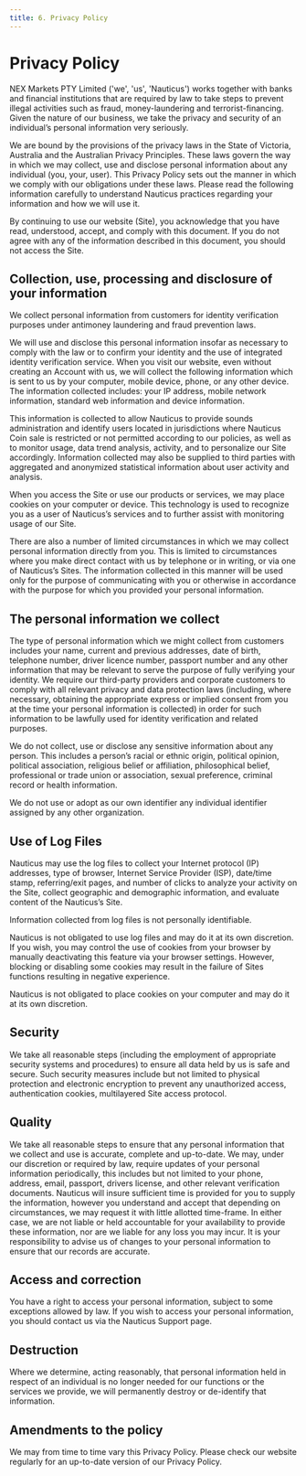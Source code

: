 ```yaml
---
title: 6. Privacy Policy
---
```




# Privacy Policy



NEX Markets PTY Limited ('we', 'us', 'Nauticus') works together with banks and financial institutions that are required by law to take steps to prevent illegal activities such as fraud, money-laundering and terrorist-financing. Given the nature of our business, we take the privacy and security of an individual’s personal information very seriously.

We are bound by the provisions of the privacy laws in the State of Victoria, Australia and the Australian Privacy Principles. These laws govern the way in which we may collect, use and disclose personal information about any individual (you, your, user). This Privacy Policy sets out the manner in which we comply with our obligations under these laws. Please read the following information carefully to understand Nauticus practices regarding your information and how we will use it.

By continuing to use our website (Site), you acknowledge that you have read, understood, accept, and comply with this document. If you do not agree with any of the information described in this document, you should not access the Site.

## Collection, use, processing and disclosure of your information

We collect personal information from customers for identity verification purposes under antimoney laundering and fraud prevention laws.

We will use and disclose this personal information insofar as necessary to comply with the law or to confirm your identity and the use of integrated identity verification service. When you visit our website, even without creating an Account with us, we will collect the following information which is sent to us by your computer, mobile device, phone, or any other device. The information collected includes: your IP address, mobile network information, standard web information and device information.

This information is collected to allow Nauticus to provide sounds administration and identify users located in jurisdictions where Nauticus Coin sale is restricted or not permitted according to our policies, as well as to monitor usage, data trend analysis, activity, and to personalize our Site accordingly. Information collected may also be supplied to third parties with aggregated and anonymized statistical information about user activity and analysis.

When you access the Site or use our products or services, we may place cookies on your computer or device. This technology is used to recognize you as a user of Nauticus’s services and to further assist with monitoring usage of our Site.

There are also a number of limited circumstances in which we may collect personal information directly from you. This is limited to circumstances where you make direct contact with us by telephone or in writing, or via one of Nauticus’s Sites. The information collected in this manner will be used only for the purpose of communicating with you or otherwise in accordance with the purpose for which you provided your personal information.

## The personal information we collect

The type of personal information which we might collect from customers includes your name, current and previous addresses, date of birth, telephone number, driver licence number, passport number and any other information that may be relevant to serve the purpose of fully verifying your identity. We require our third-party providers and corporate customers to comply with all relevant privacy and data protection laws (including, where necessary, obtaining the appropriate express or implied consent from you at the time your personal information is collected) in order for such information to be lawfully used for identity verification and related purposes.

We do not collect, use or disclose any sensitive information about any person. This includes a person’s racial or ethnic origin, political opinion, political association, religious belief or affiliation, philosophical belief, professional or trade union or association, sexual preference, criminal record or health information.

We do not use or adopt as our own identifier any individual identifier assigned by any other organization.

## Use of Log Files

Nauticus may use the log files to collect your Internet protocol (IP) addresses, type of browser, Internet Service Provider (ISP), date/time stamp, referring/exit pages, and number of clicks to analyze your activity on the Site, collect geographic and demographic information, and evaluate content of the Nauticus’s Site.

Information collected from log files is not personally identifiable.

Nauticus is not obligated to use log files and may do it at its own discretion. If you wish, you may control the use of cookies from your browser by manually deactivating this feature via your browser settings. However, blocking or disabling some cookies may result in the failure of Sites functions resulting in negative experience.

Nauticus is not obligated to place cookies on your computer and may do it at its own discretion.

## Security

We take all reasonable steps (including the employment of appropriate security systems and procedures) to ensure all data held by us is safe and secure. Such security measures include but not limited to physical protection and electronic encryption to prevent any unauthorized access, authentication cookies, multilayered Site access protocol.

## Quality

We take all reasonable steps to ensure that any personal information that we collect and use is accurate, complete and up-to-date. We may, under our discretion or required by law, require updates of your personal information periodically, this includes but not limited to your phone, address, email, passport, drivers license, and other relevant verification documents. Nauticus will insure sufficient time is provided for you to supply the information, however you understand and accept that depending on circumstances, we may request it with little allotted time-frame. In either case, we are not liable or held accountable for your availability to provide these information, nor are we liable for any loss you may incur. It is your responsibility to advise us of changes to your personal information to ensure that our records are accurate.

## Access and correction

You have a right to access your personal information, subject to some exceptions allowed by law. If you wish to access your personal information, you should contact us via the Nauticus Support page. 

## Destruction

Where we determine, acting reasonably, that personal information held in respect of an individual is no longer needed for our functions or the services we provide, we will permanently destroy or de-identify that information.

## Amendments to the policy

We may from time to time vary this Privacy Policy. Please check our website regularly for an up-to-date version of our Privacy Policy.
